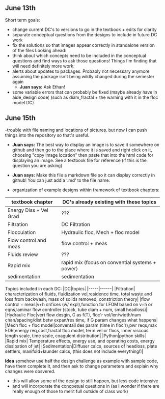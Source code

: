 ## June 13th
Short term goals:
- change current DC's to versions to go in the textbook + edits for clarity
- separate conceptual questions from the designs to include in future DC work
- fix the solutions so that images appear correctly in standalone version of the files
Looking ahead:
- think about which concepts need to be included in the conceptual questions and find ways to ask those questions!
Things I'm finding that will need definitely more work:
- alerts about updates to packages. Probably not necessary anymore assuming the package isn't being wildly changed during the semester again
  - **Juan says:** Ask Ethan!
- some variable errors that can probably be fixed (maybe already have in aide_design code) (such as diam_fractal + the warning with it in the floc model DC)

## June 15th
-trouble with file naming and locations of pictures. but now I can push things into the repository so that's useful.
  - **Juan says:** The best way to display an image is to save it somewhere on github and then go to the place where it is saved and right click on it, choosing "copy image location" then paste that into the html code for displaying an image. See a textbook file for reference (if this is the question you are asking)
- **Juan says:** Make this file a markdown file so it can display correctly in github! You can just add a '.md' to the file name.

- organization of example designs within framework of textbook chapters:  
 
 |textbook chapter| DC's already existing with these topics |
 |------|-------|
 |Energy Diss + Vel Grad|  ??? |
 |Filtration|  DC Filtration |
 |Flocculation| Hydraulic floc, Mech + floc model|
 |Flow control and meas| flow control + meas|
 |Fluids review| ??? | 
 |Rapid mix| rapid mix (focus on convential systems + power)|
 |sedimentation|sedimentation | 
 
 Topics included in each DC:
 |DC|topics|
 |-----|------|
 |Filtration| characterization of fluids, fluidization vel,residence time, total waste and loss from backwash, mass of solids removed, constriction theory|
 |flow control + meas|v+h orifices (w/ expl),function for LFOM based on v+h or eqns,laminar flow controller (stock, tube diam + num, small headloss)|
 |Hydraulic Floc|vert flow desgin, G as f(T), floc'r vol/len/width/num chan/spacing/dist betw expan/res time, if G param changes what happens|
 |Mech floc + floc model|conventail des param (time in floc'r),pwr reqs,max EDR,energy req,cost,fractal floc model, term vel or flocs, inner viscous length scale, time scale, coagulent distribution|
 |Python|python skills|
 |Rapid mix| Temperature effects, energy use, and operating costs, energy dissipation of jet|
 |Sedimentation|Diffuser calcs,  sources of headloss, plate settlers, manifold+launder calcs, (this does not include everything!)|
 
 
 **idea** 
 somehow use half the design challenge as example with sample code, have them complete it, and then ask to change parameters and explain why changes were obsvered. 
 - this will allow some of the design to still happen, but less code intensive
 - and will incorporate the concpetual questions in (as I wonder if there are really enough of those to merit full outside of class work)
